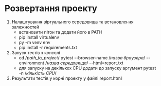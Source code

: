 # Розвертання проекту
1. Налаштування віртуального середовища та встановлення залежностей
    - встановити пітон та додати його в PATH
    - pip install virtualenv
    - py -m venv env
    - pip install -r requirements.txt
2. Запуск тестів з консолі
    - cd /*path_to_project*/
        pytest --browser-name /*назва браузера*/ --environment /*назва середовища*/ --html=report.txt
    - для запуску на декількох CPU додати до запуску аргумент
        pytest -n /*кількість CPU*/
3. Результати тестів у корні проекту у файлі report.html
